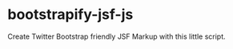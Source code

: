 bootstrapify-jsf-js
===================

Create Twitter Bootstrap friendly JSF Markup with this little script.
